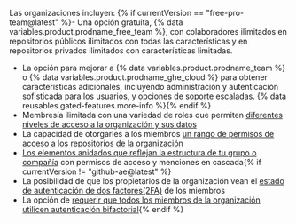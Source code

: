 Las organizaciones incluyen:
{% if currentVersion == "free-pro-team@latest" %}- Una opción gratuita, {% data variables.product.prodname_free_team %}, con colaboradores ilimitados en repositorios públicos ilimitados con todas las características y en repositorios privados ilimitados con características limitadas.
- La opción para mejorar a {% data variables.product.prodname_team %} o {% data variables.product.prodname_ghe_cloud %} para obtener características adicionales, incluyendo administración y autenticación sofisticada para los usuarios, y opciones de soporte escaladas. {% data reusables.gated-features.more-info %}{% endif %}
- Membresía ilimitada con una variedad de roles que permiten [diferentes niveles de acceso a la organización y sus datos](/articles/permission-levels-for-an-organization)
- La capacidad de otorgarles a los miembros [un rango de permisos de acceso a los repositorios de la organización](/articles/repository-permission-levels-for-an-organization)
- [Los elementos anidados que reflejan la estructura de tu grupo o compañía](/articles/about-teams) con permisos de acceso y menciones en cascada{% if currentVersion != "github-ae@latest" %}
- La posibilidad de que los propietarios de la organización vean el [estado de autenticación de dos factores(2FA)](/articles/about-two-factor-authentication) de los miembros
- La opción de [requerir que todos los miembros de la organización utilicen autenticación bifactorial](/articles/requiring-two-factor-authentication-in-your-organization){% endif %}
